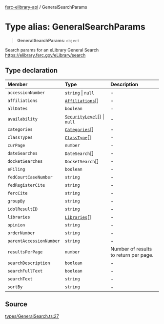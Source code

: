 [ferc-elibrary-api](../globals.md) / GeneralSearchParams

# Type alias: GeneralSearchParams

> **GeneralSearchParams**: `object`

Search params for an eLibrary General Search
https://elibrary.ferc.gov/eLibrary/search

## Type declaration

| Member | Type | Description |
| :------ | :------ | :------ |
| `accessionNumber` | `string` \| `null` | - |
| `affiliations` | [`Affiliations`](../namespaces/Stubs/type-aliases/Affiliations.md)[] | - |
| `allDates` | `boolean` | - |
| `availability` | [`SecurityLevel`](../namespaces/Stubs/type-aliases/SecurityLevel.md)[] \| `null` | - |
| `categories` | [`Categories`](../namespaces/Stubs/type-aliases/Categories.md)[] | - |
| `classTypes` | [`ClassType`](../namespaces/Stubs/type-aliases/ClassType.md)[] | - |
| `curPage` | `number` | - |
| `dateSearches` | `DateSearch`[] | - |
| `docketSearches` | `DocketSearch`[] | - |
| `eFiling` | `boolean` | - |
| `fedCourtCaseNumber` | `string` | - |
| `fedRegisterCite` | `string` | - |
| `fercCite` | `string` | - |
| `groupBy` | `string` | - |
| `idolResultID` | `string` | - |
| `libraries` | [`Libraries`](../namespaces/Stubs/type-aliases/Libraries.md)[] | - |
| `opinion` | `string` | - |
| `orderNumber` | `string` | - |
| `parentAccessionNumber` | `string` | - |
| `resultsPerPage` | `number` | Number of results to return per page. |
| `searchDescription` | `boolean` | - |
| `searchFullText` | `boolean` | - |
| `searchText` | `string` | - |
| `sortBy` | `string` | - |

## Source

[types/GeneralSearch.ts:27](https://github.com/4very/ferc-elibrary-api/blob/5fca0cdab67bbed141a6d8d56056f02bebe7f172/src/types/GeneralSearch.ts#L27)
